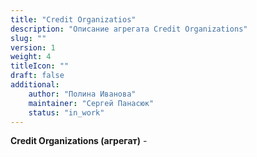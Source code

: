 ```yaml
---
title: "Credit Organizatios"
description: "Описание агрегата Credit Organizations"
slug: ""
version: 1
weight: 4
titleIcon: ""
draft: false
additional:
    author: "Полина Иванова"
    maintainer: "Сергей Панасюк"
    status: "in_work"
---
```


**Credit Organizations (агрегат)** - 